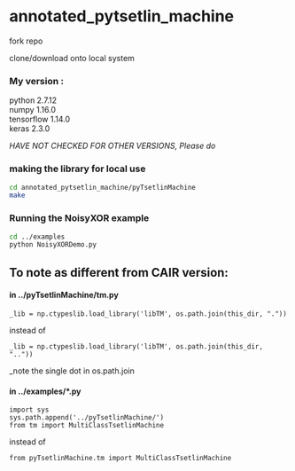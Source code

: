 # annotated_pytsetlin_machine
fork repo

clone/download onto local system

### My version :
python 2.7.12  
numpy 1.16.0  
tensorflow 1.14.0  
keras 2.3.0

_HAVE NOT CHECKED FOR OTHER VERSIONS, Please do_

### making the library for local use

~~~~bash
cd annotated_pytsetlin_machine/pyTsetlinMachine
make
~~~~
### Running the NoisyXOR example
~~~~bash
cd ../examples
python NoisyXORDemo.py
~~~~

## To note as different from CAIR version:
####  in ../pyTsetlinMachine/tm.py 
~~~~ 
_lib = np.ctypeslib.load_library('libTM', os.path.join(this_dir, "."))
~~~~ 

instead of 
~~~~ 
_lib = np.ctypeslib.load_library('libTM', os.path.join(this_dir, ".."))
~~~~ 
_note the single dot in os.path.join

#### in ../examples/*.py
~~~~ 
import sys
sys.path.append('../pyTsetlinMachine/')
from tm import MultiClassTsetlinMachine
~~~~ 

instead of 
~~~~ 
from pyTsetlinMachine.tm import MultiClassTsetlinMachine 
~~~~ 
